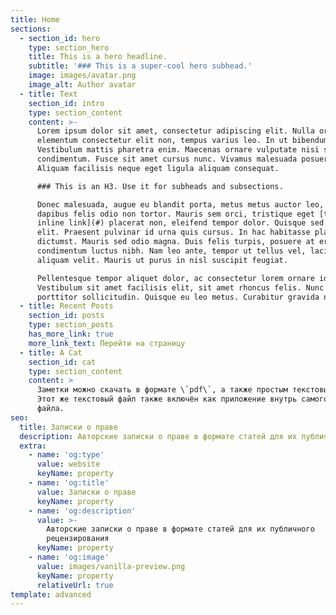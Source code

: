 ```yaml
---
title: Home
sections:
  - section_id: hero
    type: section_hero
    title: This is a hero headline.
    subtitle: '### This is a super-cool hero subhead.'
    image: images/avatar.png
    image_alt: Author avatar
  - title: Text
    section_id: intro
    type: section_content
    content: >-
      Lorem ipsum dolor sit amet, consectetur adipiscing elit. Nulla orci diam,
      elementum consectetur elit non, tempus varius leo. In ut bibendum mauris.
      Vestibulum mattis pharetra enim. Maecenas ornare vulputate nisi sed
      condimentum. Fusce sit amet cursus nunc. Vivamus malesuada posuere mollis.
      Aliquam facilisis neque eget ligula aliquam consequat.

      ### This is an H3. Use it for subheads and subsections.

      Donec malesuada, augue eu blandit porta, metus metus auctor leo, non
      dapibus felis odio non tortor. Mauris sem orci, tristique eget [this is an
      inline link](#) placerat non, eleifend tempor dolor. Quisque sed nisl
      elit. Praesent pulvinar id urna quis cursus. In hac habitasse platea
      dictumst. Mauris sed odio magna. Duis felis turpis, posuere at erat nec,
      condimentum luctus nibh. Nam leo ante, tempor ut tellus vel, lacinia
      aliquam velit. Mauris ut purus in nisl suscipit feugiat.

      Pellentesque tempor aliquet dolor, ac consectetur lorem ornare id.
      Vestibulum sit amet facilisis elit, sit amet rhoncus felis. Nunc rhoncus
      porttitor sollicitudin. Quisque eu leo metus. Curabitur gravida nibh eu
  - title: Recent Posts
    section_id: posts
    type: section_posts
    has_more_link: true
    more_link_text: Перейти на страницу
  - title: A Cat
    section_id: cat
    type: section_content
    content: >
      Заметки можно скачать в формате \`pdf\`, а также простым текстовым файлом.
      Этот же текстовый файл также включён как приложение внутрь самого \`pdf\`
      файла.
seo:
  title: Записки о праве
  description: Авторские записки о праве в формате статей для их публичного рецензирования
  extra:
    - name: 'og:type'
      value: website
      keyName: property
    - name: 'og:title'
      value: Записки о праве
      keyName: property
    - name: 'og:description'
      value: >-
        Авторские записки о праве в формате статей для их публичного
        рецензирования
      keyName: property
    - name: 'og:image'
      value: images/vanilla-preview.png
      keyName: property
      relativeUrl: true
template: advanced
---
```

